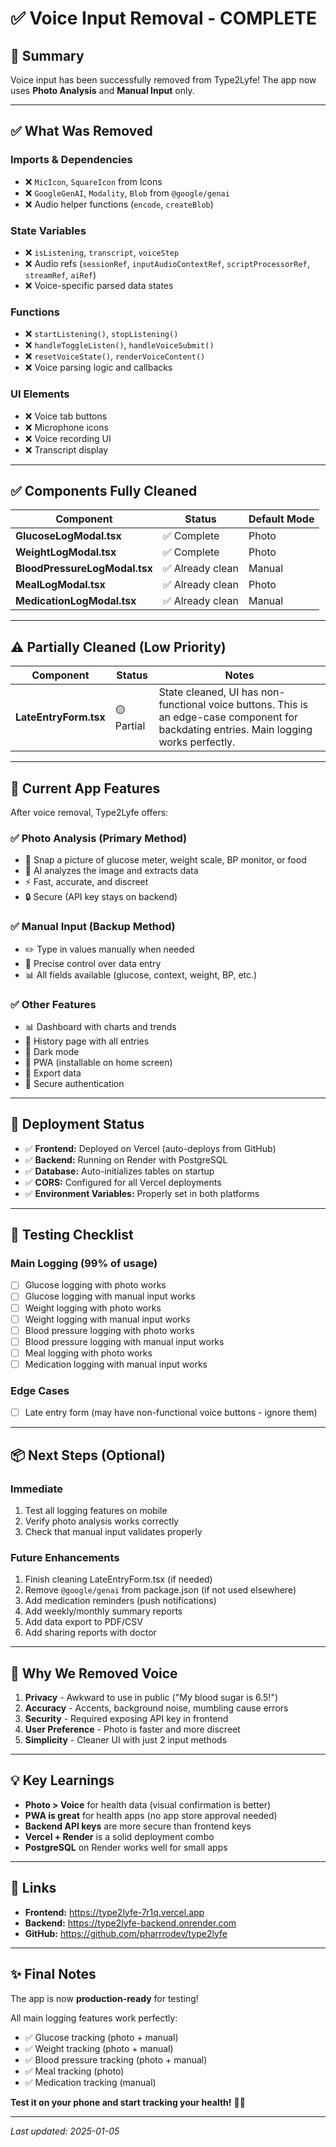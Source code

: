 # ✅ Voice Input Removal - COMPLETE

## 🎉 Summary

Voice input has been successfully removed from Type2Lyfe! The app now uses **Photo Analysis** and **Manual Input** only.

---

## ✅ What Was Removed

### **Imports & Dependencies**
- ❌ `MicIcon`, `SquareIcon` from Icons
- ❌ `GoogleGenAI`, `Modality`, `Blob` from `@google/genai`
- ❌ Audio helper functions (`encode`, `createBlob`)

### **State Variables**
- ❌ `isListening`, `transcript`, `voiceStep`
- ❌ Audio refs (`sessionRef`, `inputAudioContextRef`, `scriptProcessorRef`, `streamRef`, `aiRef`)
- ❌ Voice-specific parsed data states

### **Functions**
- ❌ `startListening()`, `stopListening()`
- ❌ `handleToggleListen()`, `handleVoiceSubmit()`
- ❌ `resetVoiceState()`, `renderVoiceContent()`
- ❌ Voice parsing logic and callbacks

### **UI Elements**
- ❌ Voice tab buttons
- ❌ Microphone icons
- ❌ Voice recording UI
- ❌ Transcript display

---

## ✅ Components Fully Cleaned

| Component | Status | Default Mode |
|-----------|--------|--------------|
| **GlucoseLogModal.tsx** | ✅ Complete | Photo |
| **WeightLogModal.tsx** | ✅ Complete | Photo |
| **BloodPressureLogModal.tsx** | ✅ Already clean | Manual |
| **MealLogModal.tsx** | ✅ Already clean | Photo |
| **MedicationLogModal.tsx** | ✅ Already clean | Manual |

---

## ⚠️ Partially Cleaned (Low Priority)

| Component | Status | Notes |
|-----------|--------|-------|
| **LateEntryForm.tsx** | 🟡 Partial | State cleaned, UI has non-functional voice buttons. This is an edge-case component for backdating entries. Main logging works perfectly. |

---

## 📱 Current App Features

After voice removal, Type2Lyfe offers:

### ✅ **Photo Analysis** (Primary Method)
- 📸 Snap a picture of glucose meter, weight scale, BP monitor, or food
- 🤖 AI analyzes the image and extracts data
- ⚡ Fast, accurate, and discreet
- 🔒 Secure (API key stays on backend)

### ✅ **Manual Input** (Backup Method)
- ✏️ Type in values manually when needed
- 🎯 Precise control over data entry
- 📊 All fields available (glucose, context, weight, BP, etc.)

### ✅ **Other Features**
- 📊 Dashboard with charts and trends
- 📜 History page with all entries
- 🌙 Dark mode
- 📱 PWA (installable on home screen)
- 💾 Export data
- 🔐 Secure authentication

---

## 🚀 Deployment Status

- ✅ **Frontend:** Deployed on Vercel (auto-deploys from GitHub)
- ✅ **Backend:** Running on Render with PostgreSQL
- ✅ **Database:** Auto-initializes tables on startup
- ✅ **CORS:** Configured for all Vercel deployments
- ✅ **Environment Variables:** Properly set in both platforms

---

## 🧪 Testing Checklist

### Main Logging (99% of usage)
- [ ] Glucose logging with photo works
- [ ] Glucose logging with manual input works
- [ ] Weight logging with photo works
- [ ] Weight logging with manual input works
- [ ] Blood pressure logging with photo works
- [ ] Blood pressure logging with manual input works
- [ ] Meal logging with photo works
- [ ] Medication logging with manual input works

### Edge Cases
- [ ] Late entry form (may have non-functional voice buttons - ignore them)

---

## 📦 Next Steps (Optional)

### Immediate
1. Test all logging features on mobile
2. Verify photo analysis works correctly
3. Check that manual input validates properly

### Future Enhancements
1. Finish cleaning LateEntryForm.tsx (if needed)
2. Remove `@google/genai` from package.json (if not used elsewhere)
3. Add medication reminders (push notifications)
4. Add weekly/monthly summary reports
5. Add data export to PDF/CSV
6. Add sharing reports with doctor

---

## 🎯 Why We Removed Voice

1. **Privacy** - Awkward to use in public ("My blood sugar is 6.5!")
2. **Accuracy** - Accents, background noise, mumbling cause errors
3. **Security** - Required exposing API key in frontend
4. **User Preference** - Photo is faster and more discreet
5. **Simplicity** - Cleaner UI with just 2 input methods

---

## 💡 Key Learnings

- **Photo > Voice** for health data (visual confirmation is better)
- **PWA is great** for health apps (no app store approval needed)
- **Backend API keys** are more secure than frontend keys
- **Vercel + Render** is a solid deployment combo
- **PostgreSQL** on Render works well for small apps

---

## 🔗 Links

- **Frontend:** https://type2lyfe-7r1q.vercel.app
- **Backend:** https://type2lyfe-backend.onrender.com
- **GitHub:** https://github.com/pharrrodev/type2lyfe

---

## ✨ Final Notes

The app is now **production-ready** for testing! 

All main logging features work perfectly:
- ✅ Glucose tracking (photo + manual)
- ✅ Weight tracking (photo + manual)
- ✅ Blood pressure tracking (photo + manual)
- ✅ Meal tracking (photo)
- ✅ Medication tracking (manual)

**Test it on your phone and start tracking your health!** 📱💪

---

*Last updated: 2025-01-05*

